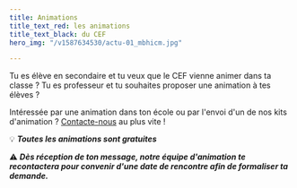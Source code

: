 ```yaml
---
title: Animations
title_text_red: les animations
title_text_black: du CEF
hero_img: "/v1587634530/actu-01_mbhicm.jpg"

---
```

Tu es élève en secondaire et tu veux que le CEF vienne animer dans ta classe ? Tu es professeur et tu souhaites proposer une animation à tes élèves ?

Intéressée par une animation dans ton école ou par l'envoi d'un de nos kits d'animation ? [Contacte-nous](/contact) au plus vite !

💡  **_Toutes les animations sont gratuites_**

⚠️ **_Dès réception de ton message, notre équipe d'animation te recontactera pour convenir d'une date de rencontre afin de formaliser ta demande._**